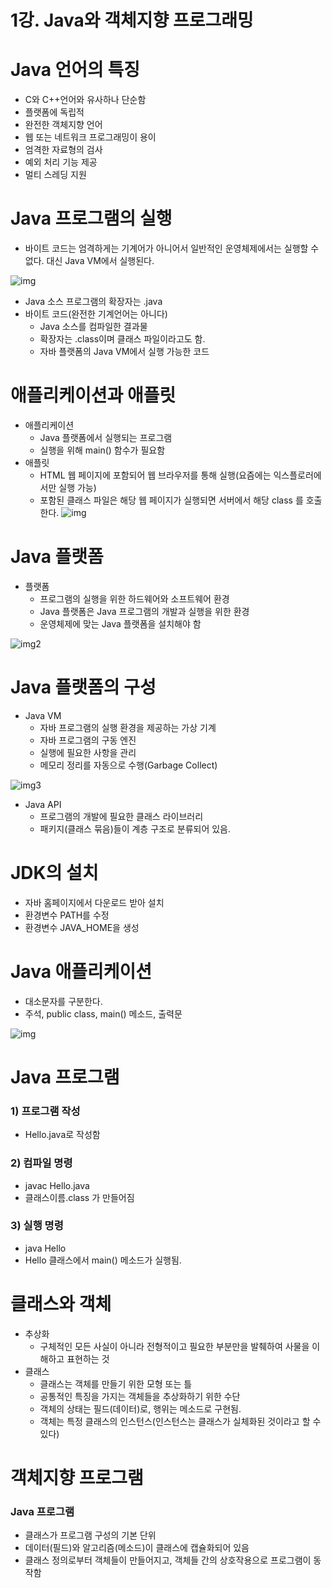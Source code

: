 # 1강. Java와 객체지향 프로그래밍

# Java 언어의 특징

- C와 C++언어와 유사하나 단순함
- 플랫폼에 독립적
- 완전한 객체지향 언어
- 웹 또는 네트워크 프로그래밍이 용이
- 엄격한 자료형의 검사
- 예외 처리 기능 제공
- 멀티 스레딩 지원

# Java 프로그램의 실행

- 바이트 코드는 엄격하게는 기계어가 아니어서 일반적인 운영체제에서는 실행할 수 없다. 대신 Java VM에서 실행된다.

![img](https://user-images.githubusercontent.com/43905552/154262241-f8a72fef-f6bc-4b8f-beb6-1d07b23934ca.png)

- Java 소스 프로그램의 확장자는 .java
- 바이트 코드(완전한 기계언어는 아니다)
    - Java 소스를 컴파일한 결과물
    - 확장자는 .class이며 클래스 파일이라고도 함.
    - 자바 플랫폼의 Java VM에서 실행 가능한 코드

# 애플리케이션과 애플릿

- 애플리케이션
    - Java 플랫폼에서 실행되는 프로그램
    - 실행을 위해 main() 함수가 필요함
- 애플릿
    - HTML 웹 페이지에 포함되어 웹 브라우저를 통해 실행(요즘에는 익스플로러에서만 실행 가능)
    - 포함된 클래스 파일은 해당 웹 페이지가 실행되면 서버에서 해당 class 를 호출한다. 
      ![img](https://user-images.githubusercontent.com/43905552/154264452-fca61914-f2a5-4f90-9417-4d1d6415f770.png)

# Java 플랫폼

- 플랫폼
    - 프로그램의 실행을 위한 하드웨어와 소프트웨어 환경
    - Java 플랫폼은 Java 프로그램의 개발과 실행을 위한 환경
    - 운영체제에 맞는 Java 플랫폼을 설치해야 함

![img2](https://user-images.githubusercontent.com/43905552/154264528-a21608c0-a8c4-429c-96a5-b021d7619709.png)

# Java 플랫폼의 구성

- Java VM
    - 자바 프로그램의 실행 환경을 제공하는 가상 기계
    - 자바 프로그램의 구동 엔진
    - 실행에 필요한 사항을 관리
    - 메모리 정리를 자동으로 수행(Garbage Collect)

![img3](https://user-images.githubusercontent.com/43905552/154264594-e881fdec-4dca-43a0-bff2-e4c9cd8da520.png)

- Java API
    - 프로그램의 개발에 필요한 클래스 라이브러리
    - 패키지(클래스 묶음)들이 계층 구조로 분류되어 있음.

# JDK의 설치

- 자바 홈페이지에서 다운로드 받아 설치
- 환경변수 PATH를 수정
- 환경변수 JAVA_HOME을 생성

# Java 애플리케이션

- 대소문자를 구분한다.
- 주석, public class, main() 메소드, 출력문

![img](https://user-images.githubusercontent.com/43905552/154266452-71aa15b9-b3f8-4bcd-b3f9-2c407fa08ebf.png)

# Java  프로그램

### 1) 프로그램 작성

- Hello.java로 작성함

### 2) 컴파일 명령

- javac Hello.java
- 클래스이름.class 가 만들어짐

### 3)  실행 명령

- java Hello
- Hello 클래스에서 main() 메소드가 실행됨.


# 클래스와 객체

- 추상화
    - 구체적인 모든 사실이 아니라 전형적이고 필요한 부분만을 발췌하여 사물을 이해하고 표현하는 것
- 클래스
    - 클래스는 객체를 만들기 위한 모형 또는 틀
    - 공통적인 특징을 가지는 객체들을 추상화하기 위한 수단
    - 객체의 상태는 필드(데이터)로, 행위는 메소드로 구현됨.
    - 객체는 특정 클래스의 인스턴스(인스턴스는 클래스가 실체화된 것이라고 할 수 있다)

# 객체지향 프로그램
### Java 프로그램

- 클래스가 프로그램 구성의 기본 단위
- 데이터(필드)와 알고리즘(메소드)이 클래스에 캡슐화되어 있음
- 클래스 정의로부터 객체들이 만들어지고, 객체들 간의 상호작용으로 프로그램이 동작함
